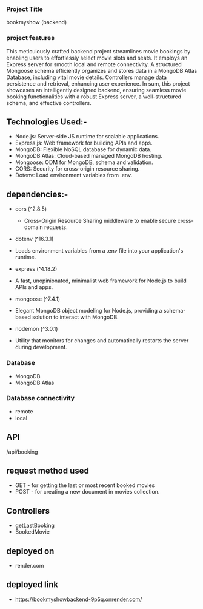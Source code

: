 ### Project Title

bookmyshow (backend)

### project features

This meticulously crafted backend project streamlines movie bookings by enabling users to effortlessly select movie slots and seats. It employs an Express server for smooth local and remote connectivity. A structured Mongoose schema efficiently organizes and stores data in a MongoDB Atlas Database, including vital movie details. Controllers manage data persistence and retrieval, enhancing user experience. In sum, this project showcases an intelligently designed backend, ensuring seamless movie booking functionalities with a robust Express server, a well-structured schema, and effective controllers.

## Technologies Used:-

- Node.js: Server-side JS runtime for scalable applications.
- Express.js: Web framework for building APIs and apps.
- MongoDB: Flexible NoSQL database for dynamic data.
- MongoDB Atlas: Cloud-based managed MongoDB hosting.
- Mongoose: ODM for MongoDB, schema and validation.
- CORS: Security for cross-origin resource sharing.
- Dotenv: Load environment variables from .env.

## dependencies:-

- cors (^2.8.5)
  - Cross-Origin Resource Sharing middleware to enable secure cross-domain requests.

- dotenv (^16.3.1)
 - Loads environment variables from a .env file into your application's runtime.

- express (^4.18.2)
 - A fast, unopinionated, minimalist web framework for Node.js to build APIs and apps.

- mongoose (^7.4.1)
 - Elegant MongoDB object modeling for Node.js, providing a schema-based solution to interact with MongoDB.

- nodemon (^3.0.1)
 - Utility that monitors for changes and automatically restarts the server during development.


### Database 

 - MongoDB 
 - MongoDB Atlas

### Database connectivity 

- remote 
- local 

## API 

/api/booking

## request method used

- GET - for getting the last or most recent booked movies 
- POST - for creating a new document in movies collection.

## Controllers 

- getLastBooking
- BookedMovie

## deployed on  

- render.com

## deployed link 

- https://bookmyshowbackend-9p5q.onrender.com/